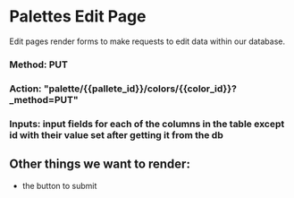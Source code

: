 # Palettes Edit Page

Edit pages render forms to make requests to edit data within our database.

### Method: PUT
### Action: "palette/{{pallete_id}}/colors/{{color_id}}?_method=PUT"
### Inputs: input fields for each of the columns in the table except id with their value set after getting it from the db

## Other things we want to render:
- the button to submit